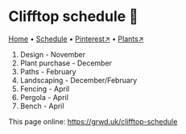 # Clifftop schedule 📆

[Home](https://www.grwd.uk/clifftop) • [Schedule](https://www.grwd.uk/clifftop-schedule) • [Pinterest↗](https://www.pinterest.co.uk/NatureWorksGarden/clifftop/) • [Plants↗](https://bit.ly/clifftop-plants)

1. Design - November
2. Plant purchase - December
3. Paths - February
4. Landscaping - December/February
5. Fencing - April
6. Pergola - April
7. Bench - April

This page online: <https://grwd.uk/clifftop-schedule>
